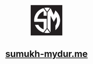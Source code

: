 <div align="center">
  <img alt="Logo" src="./assets/images/favicon.jpg" width="100" />
</div>

<h1 align="center">
  <a target="_blank" href="https://sumukh-m.github.io/">sumukh-mydur.me</a>
</h1>
